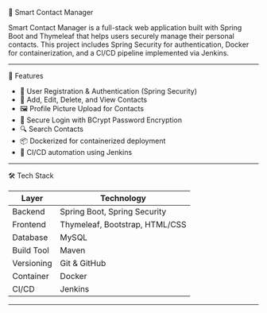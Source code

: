📒 Smart Contact Manager

Smart Contact Manager is a full-stack web application built with Spring Boot and Thymeleaf that helps users securely manage their personal contacts. This project includes Spring Security for authentication, Docker for containerization, and a CI/CD pipeline implemented via Jenkins.

---

🚀 Features

- 📝 User Registration & Authentication (Spring Security)
- 📇 Add, Edit, Delete, and View Contacts
- 🖼️ Profile Picture Upload for Contacts
- 🔐 Secure Login with BCrypt Password Encryption
- 🔍 Search Contacts
- 📦 Dockerized for containerized deployment
- 🔄 CI/CD automation using Jenkins

---

🛠️ Tech Stack

| Layer         | Technology              |
|---------------|--------------------------|
| Backend       | Spring Boot, Spring Security |
| Frontend      | Thymeleaf, Bootstrap, HTML/CSS |
| Database      | MySQL                    |
| Build Tool    | Maven                    |
| Versioning    | Git & GitHub             |
| Container     | Docker                   |
| CI/CD         | Jenkins                  |

---


